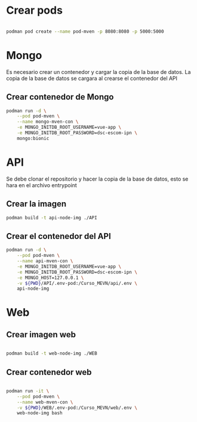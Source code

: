 # Crear pods


~~~Bash

podman pod create --name pod-mven -p 8080:8080 -p 5000:5000

~~~


# Mongo

Es necesario crear un contenedor y cargar la copia de la base de datos. La copia de la base de datos se cargara al crearse el contenedor del API

## Crear contenedor de Mongo


~~~ bash
podman run -d \
    --pod pod-mven \
    --name mongo-mven-con \
    -e MONGO_INITDB_ROOT_USERNAME=vue-app \
    -e MONGO_INITDB_ROOT_PASSWORD=dsc-escom-ipn \
    mongo:bionic
~~~

# API

Se debe clonar el repositorio y hacer la copia de la base de datos, esto se hara en el archivo entrypoint

## Crear la imagen

~~~Bash
podman build -t api-node-img ./API
~~~

## Crear el contenedor del API

~~~Bash
podman run -d \
    --pod pod-mven \
    --name api-mven-con \
    -e MONGO_INITDB_ROOT_USERNAME=vue-app \
    -e MONGO_INITDB_ROOT_PASSWORD=dsc-escom-ipn \
    -e MONGO_HOST=127.0.0.1 \
    -v ${PWD}/API/.env-pod:/Curso_MEVN/api/.env \
    api-node-img
~~~

# Web

## Crear imagen web

~~~ bash

podman build -t web-node-img ./WEB

~~~

## Crear contenedor web

~~~Bash

podman run -it \
    --pod pod-mven \
    --name web-mven-con \
    -v ${PWD}/WEB/.env-pod:/Curso_MEVN/web/.env \
    web-node-img bash
~~~

